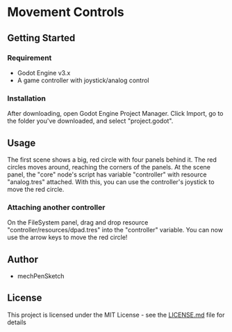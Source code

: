 # Movement Controls

## Getting Started

### Requirement
* Godot Engine v3.x
* A game controller with joystick/analog control

### Installation
After downloading, open Godot Engine Project Manager. Click Import, go to the folder you've downloaded, and select "project.godot".

## Usage
The first scene shows a big, red circle with four panels behind it. The red circles moves around, reaching the corners of the panels. At the scene panel, the "core" node's script has variable "controller" with resource "analog.tres" attached. With this, you can use the controller's joystick to move the red circle.

### Attaching another controller
On the FileSystem panel, drag and drop resource "controller/resources/dpad.tres" into the "controller" variable. You can now use the arrow keys to move the red circle!

## Author
* mechPenSketch

## License
This project is licensed under the MIT License - see the [LICENSE.md](LICENSE.md) file for details
